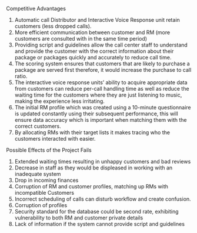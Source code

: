 Competitive Advantages 

1.	Automatic call Distributor and Interactive Voice Response unit retain customers (less dropped calls).
2.	More efficient communication between customer and RM (more customers are consulted with in the same time period)
3.	Providing script and guidelines allow the call center staff to understand and provide the customer with the correct information about their package or packages quickly and accurately to reduce call time. 
4.	The scoring system ensures that customers that are likely to purchase a package are served first therefore, it would increase the purchase to call ratio.
5.	The interactive voice response units’ ability to acquire appropriate data from customers can reduce per-call handling time as well as reduce the waiting time for the customers where they are just listening to music, making the experience less irritating. 
6.	The initial RM profile which was created using a 10-minute questionnaire is updated constantly using their subsequent performance, this will ensure data accuracy which is important when matching them with the correct customers. 
7.	By allocating RMs with their target lists it makes tracing who the customers interacted with easier.

Possible Effects of the Project Fails

1.	Extended waiting times resulting in unhappy customers and bad reviews
2.	Decrease in staff as they would be displeased in working with an inadequate system
3.	Drop in incoming finances
4.	Corruption of RM and customer profiles, matching up RMs with incompatible Customers
5.	Incorrect scheduling of calls can disturb workflow and create confusion.
6.	Corruption of profiles
7.	Security standard for the database could be second rate, exhibiting vulnerability to both RM and customer private details
8.	Lack of information if the system cannot provide script and guidelines
